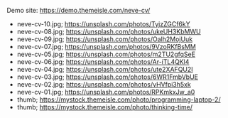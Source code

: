 Demo site: https://demo.themeisle.com/neve-cv/



- neve-cv-10.jpg;	https://unsplash.com/photos/TyjzZGCf6kY
- neve-cv-08.jpg;	https://unsplash.com/photos/ukeUH3KbMWU
- neve-cv-09.jpg;	https://unsplash.com/photos/Oalh2MojUuk
- neve-cv-07.jpg;	https://unsplash.com/photos/9VzoRKfBsMM
- neve-cv-05.jpg;	https://unsplash.com/photos/m2TU2gfqSeE
- neve-cv-06.jpg;	https://unsplash.com/photos/Ar-iTL4QKl4
- neve-cv-04.jpg;	https://unsplash.com/photos/ute2XAFQU2I
- neve-cv-03.jpg;	https://unsplash.com/photos/6WR1FmbVbUE
- neve-cv-02.jpg;	https://unsplash.com/photos/vHVfpi3h5xk
- neve-cv-01.jpg;	https://unsplash.com/photos/RPKmkxJw_a0
- thumb;	https://mystock.themeisle.com/photo/programming-laptop-2/
- thumb;	https://mystock.themeisle.com/photo/thinking-time/